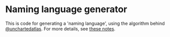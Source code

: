 # Naming language generator

This is code for generating a 'naming language', using the algorithm behind [@unchartedatlas][uncharted]. For more details, see [these notes][notes].

[uncharted]: https://twitter.com/unchartedatlas
[notes]: http://mewo2.com/notes/naming-language/
